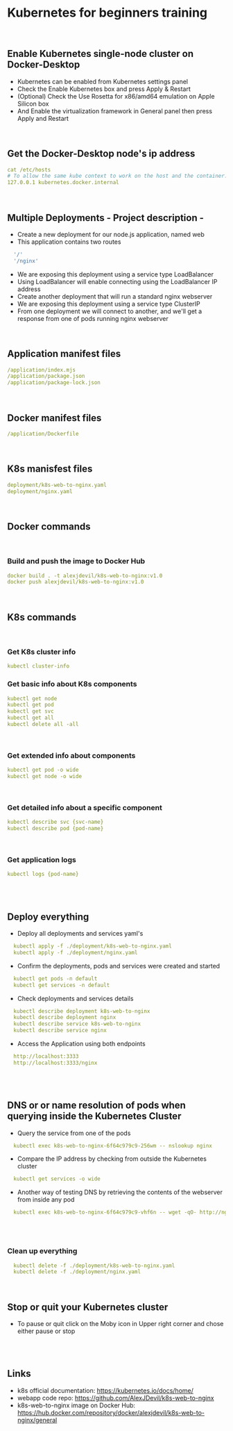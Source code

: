 # Kubernetes for beginners training

<br />

## Enable Kubernetes single-node cluster on Docker-Desktop 
* Kubernetes can be enabled from Kubernetes settings panel
* Check the Enable Kubernetes box and press Apply & Restart 
* (Optional) Check the Use Rosetta for x86/amd64 emulation on Apple Silicon box
* And Enable the virtualization framework in General panel then press Apply and Restart

<br />

## Get the Docker-Desktop node's ip address
```yaml
cat /etc/hosts
# To allow the same kube context to work on the host and the container:
127.0.0.1 kubernetes.docker.internal
```
<br />

## Multiple Deployments - Project description -
* Create a new deployment for our node.js application, named web
* This application contains two routes
```yaml
  '/'
  '/nginx'
```
* We are exposing this deployment using a service type LoadBalancer
* Using LoadBalancer will enable connecting using the LoadBalancer IP address
* Create another deployment that will run a standard nginx webserver
* We are exposing this deployment using a service type ClusterIP
* From one deployment we will connect to another, and we'll get a response from one of pods running nginx webserver

<br />

## Application manifest files
```yaml
/application/index.mjs
/application/package.json
/application/package-lock.json
```
<br />

## Docker manifest files
```yaml
/application/Dockerfile
```
<br />

## K8s manisfest files
```yaml
deployment/k8s-web-to-nginx.yaml
deployment/nginx.yaml
``` 

<br />

## Docker commands

<br />

### Build and push the image to Docker Hub
```yaml
docker build . -t alexjdevil/k8s-web-to-nginx:v1.0
docker push alexjdevil/k8s-web-to-nginx:v1.0
```
<br />

## K8s commands

<br />

### Get K8s cluster info
```yaml    
kubectl cluster-info
```
### Get basic info about K8s components
```yaml
kubectl get node
kubectl get pod
kubectl get svc
kubectl get all
kubectl delete all -all
```
<br />

### Get extended info about components
```yaml
kubectl get pod -o wide
kubectl get node -o wide
```

<br />

### Get detailed info about a specific component
```yaml
kubectl describe svc {svc-name}
kubectl describe pod {pod-name}
```
<br />

### Get application logs
```yaml
kubectl logs {pod-name}
```

<br />
<br />

## Deploy everything
* Deploy all deployments and services yaml's
```yaml
  kubectl apply -f ./deployment/k8s-web-to-nginx.yaml
  kubectl apply -f ./deployment/nginx.yaml
```
* Confirm the deployments, pods and services were created and started
```yaml
  kubectl get pods -n default
  kubectl get services -n default
```
* Check deployments and services details
```yaml
  kubectl describe deployment k8s-web-to-nginx
  kubectl describe deployment nginx
  kubectl describe service k8s-web-to-nginx
  kubectl describe service nginx 
```
* Access the Application using both endpoints
```yaml
  http://localhost:3333
  http://localhost:3333/nginx
```

<br />
<br />

## DNS or or name resolution of pods when querying inside the Kubernetes Cluster
* Query the service from one of the pods 
```yaml
  kubectl exec k8s-web-to-nginx-6f64c979c9-256wm -- nslookup nginx
```
* Compare the IP address by checking from outside the Kubernetes cluster
```yaml
  kubectl get services -o wide
```
* Another way of testing DNS by retrieving the contents of the webserver from inside any pod
```yaml
  kubectl exec k8s-web-to-nginx-6f64c979c9-vhf6n -- wget -qO- http://nginx
```

<br />
<br />

### Clean up everything
```yaml
  kubectl delete -f ./deployment/k8s-web-to-nginx.yaml
  kubectl delete -f ./deployment/nginx.yaml
```

<br />

## Stop or quit your Kubernetes cluster
* To pause or quit click on the Moby icon in Upper right corner and chose either pause or stop 

<br />
<br />

## Links
* k8s official documentation: https://kubernetes.io/docs/home/
* webapp code repo: https://github.com/AlexJDevil/k8s-web-to-nginx
* k8s-web-to-nginx image on Docker Hub: https://hub.docker.com/repository/docker/alexjdevil/k8s-web-to-nginx/general

